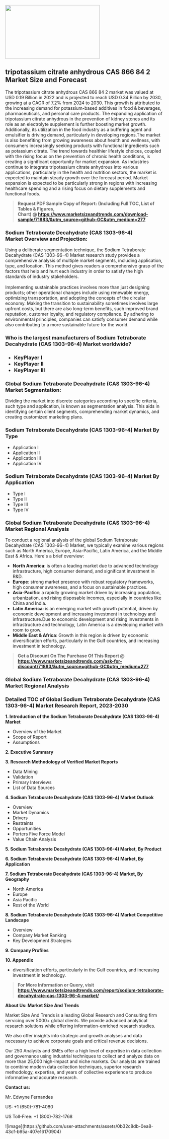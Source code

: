 <p><img class="alignnone size-medium wp-image-20088" src="https://ffe5etoiles.com/wp-content/uploads/2024/12/MST1-300x171.png" alt="" width="300" height="171" /></p><h2>tripotassium citrate anhydrous CAS 866 84 2 Market Size and Forecast</h2><p>The tripotassium citrate anhydrous CAS 866 84 2 market was valued at USD 0.19 Billion in 2022 and is projected to reach USD 0.34 Billion by 2030, growing at a CAGR of 7.2% from 2024 to 2030. This growth is attributed to the increasing demand for potassium-based additives in food & beverages, pharmaceuticals, and personal care products. The expanding application of tripotassium citrate anhydrous in the prevention of kidney stones and its role as an electrolyte supplement is further boosting market growth. Additionally, its utilization in the food industry as a buffering agent and emulsifier is driving demand, particularly in developing regions.The market is also benefiting from growing awareness about health and wellness, with consumers increasingly seeking products with functional ingredients such as potassium citrate. The trend towards healthier lifestyle choices, coupled with the rising focus on the prevention of chronic health conditions, is creating a significant opportunity for market expansion. As industries continue to integrate tripotassium citrate anhydrous into various applications, particularly in the health and nutrition sectors, the market is expected to maintain steady growth over the forecast period. Market expansion is expected to be particularly strong in regions with increasing healthcare spending and a rising focus on dietary supplements and functional foods.</p></p><blockquote id="" class=""><strong>Request PDF Sample Copy of Report: (Including Full TOC, List of Tables &amp; Figures, Chart)&nbsp;@&nbsp;<strong><a href="https://www.marketsizeandtrends.com/download-sample/71883/&utm_source=github-GC&utm_medium=277" target="_blank">https://www.marketsizeandtrends.com/download-sample/71883/&utm_source=github-GC&utm_medium=277</a></strong></strong></blockquote><h3 id="" class="">Sodium Tetraborate Decahydrate (CAS 1303-96-4) Market&nbsp;Overview and Projection:</h3><p id="" class="">Using a deliberate segmentation technique, the Sodium Tetraborate Decahydrate (CAS 1303-96-4) Market research study provides a comprehensive analysis of multiple market segments, including application, type, and location. This method gives readers a comprehensive grasp of the factors that help and hurt each industry in order to satisfy the high standards of industry stakeholders. <br /> <br />Implementing sustainable practices involves more than just designing products; other operational changes include using renewable energy, optimizing transportation, and adopting the concepts of the circular economy. Making the transition to sustainability sometimes involves large upfront costs, but there are also long-term benefits, such improved brand reputation, customer loyalty, and regulatory compliance. By adhering to environmental principles, companies can satisfy consumer demand while also contributing to a more sustainable future for the world.</p><h3 id="" class="">Who is the largest manufacturers of&nbsp;Sodium Tetraborate Decahydrate (CAS 1303-96-4) Market worldwide?</h3><h3 class=""><p><ul><li>KeyPlayer I </li><li> KeyPlayer II </li><li> KeyPlayer III</li></ul></p></h3><h3 id="" class="">Global&nbsp;Sodium Tetraborate Decahydrate (CAS 1303-96-4) Market Segmentation:</h3><p id="" class="">Dividing the market into discrete categories according to specific criteria, such type and application, is known as segmentation analysis. This aids in identifying certain client segments, comprehending market dynamics, and creating customized marketing plans.</p><h3 id="" class="">Sodium Tetraborate Decahydrate (CAS 1303-96-4) Market&nbsp;By Type</h3><p><p><ul><li>Application I </li><li> Application II </li><li> Application III </li><li> Application IV</p></li></ul></p></p><h3 id="" class="">Sodium Tetraborate Decahydrate (CAS 1303-96-4) Market&nbsp;By Application</h3><p class=""><p><ul><li>Type I </li><li> Type II </li><li> Type III </li><li> Type IV</li></ul></p></p><h3 id="" class="">Global Sodium Tetraborate Decahydrate (CAS 1303-96-4) Market Regional Analysis</h3><p id="" class="">To conduct a regional analysis of the global Sodium Tetraborate Decahydrate (CAS 1303-96-4) Market, we typically examine various regions such as North America, Europe, Asia-Pacific, Latin America, and the Middle East &amp; Africa. Here's a brief overview:</p><ul><li><strong>North America</strong>: is often a leading market due to advanced technology infrastructure, high consumer demand, and significant investment in R&amp;D.</li><li><strong>Europe</strong>: strong market presence with robust regulatory frameworks, high consumer awareness, and a focus on sustainable practices.</li><li><strong>Asia-Pacific</strong>: a rapidly growing market driven by increasing population, urbanization, and rising disposable incomes, especially in countries like China and India.</li><li><strong>Latin America</strong>: is an emerging market with growth potential, driven by economic development and increasing investment in technology and infrastructure.Due to economic development and rising investments in infrastructure and technology, Latin America is a developing market with room to grow.</li><li><strong>Middle East &amp; Africa</strong>: Growth in this region is driven by economic diversification efforts, particularly in the Gulf countries, and increasing investment in technology.</li></ul><blockquote id="" class=""><strong>Get a Discount On The Purchase Of This Report @ <strong><a href="https://www.marketsizeandtrends.com/ask-for-discount/71883/&utm_source=github-GC&utm_medium=277" target="_blank">https://www.marketsizeandtrends.com/ask-for-discount/71883/&utm_source=github-GC&utm_medium=277</a></strong></strong></blockquote><h3 id="" class="">Global Sodium Tetraborate Decahydrate (CAS 1303-96-4) Market Regional Analysis</h3><h3 id="" class="">Detailed TOC of Global Sodium Tetraborate Decahydrate (CAS 1303-96-4) Market Research Report, 2023-2030</h3><p id="" class=""><strong>1. Introduction of the Sodium Tetraborate Decahydrate (CAS 1303-96-4) Market</strong></p><ul><li>Overview of the Market</li><li>Scope of Report</li><li>Assumptions</li></ul><p id="" class=""><strong>2. Executive Summary</strong></p><p id="" class=""><strong>3. Research Methodology of Verified Market Reports</strong></p><ul><li>Data Mining</li><li>Validation</li><li>Primary Interviews</li><li>List of Data Sources</li></ul><p id="" class=""><strong>4. Sodium Tetraborate Decahydrate (CAS 1303-96-4) Market Outlook</strong></p><ul><li>Overview</li><li>Market Dynamics</li><li>Drivers</li><li>Restraints</li><li>Opportunities</li><li>Porters Five Force Model</li><li>Value Chain Analysis</li></ul><p id="" class=""><strong>5. Sodium Tetraborate Decahydrate (CAS 1303-96-4) Market, By Product</strong></p><p id="" class=""><strong>6. Sodium Tetraborate Decahydrate (CAS 1303-96-4) Market, By Application</strong></p><p id="" class=""><strong>7. Sodium Tetraborate Decahydrate (CAS 1303-96-4) Market, By Geography</strong></p><ul><li>North America</li><li>Europe</li><li>Asia Pacific</li><li>Rest of the World</li></ul><p id="" class=""><strong>8. Sodium Tetraborate Decahydrate (CAS 1303-96-4) Market Competitive Landscape</strong></p><ul><li>Overview</li><li>Company Market Ranking</li><li>Key Development Strategies</li></ul><p id="" class=""><strong>9. Company Profiles</strong></p><p id="" class=""><strong>10. Appendix</strong></p><ul><li>diversification efforts, particularly in the Gulf countries, and increasing investment in technology.</li></ul><blockquote id="" class=""><strong>For More Information or Query, visit <strong><strong><a href="https://www.marketsizeandtrends.com/report/sodium-tetraborate-decahydrate-cas-1303-96-4-market/" target="_blank">https://www.marketsizeandtrends.com/report/sodium-tetraborate-decahydrate-cas-1303-96-4-market/</a></strong></strong></strong></blockquote><p id="" class=""><strong>About Us: Market Size And Trends</strong></p><p id="" class="">Market Size And Trends is a leading Global Research and Consulting firm servicing over 5000+ global clients. We provide advanced analytical research solutions while offering information-enriched research studies.</p><p id="" class="">We also offer insights into strategic and growth analyses and data necessary to achieve corporate goals and critical revenue decisions.</p><p id="" class="">Our 250 Analysts and SMEs offer a high level of expertise in data collection and governance using industrial techniques to collect and analyze data on more than 25,000 high-impact and niche markets. Our analysts are trained to combine modern data collection techniques, superior research methodology, expertise, and years of collective experience to produce informative and accurate research.</p><p id="" class=""><strong>Contact us:</strong></p><p id="" class="">Mr. Edwyne Fernandes</p><p id="" class="">US: +1 (650)-781-4080</p><p id="" class="">US Toll-Free: +1 (800)-782-1768</p>
![image](https://github.com/user-attachments/assets/0b32c8db-0ea8-43cf-b95a-407e16170904)
